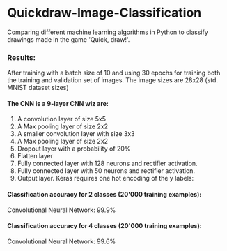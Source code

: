 # Quickdraw-Image-Classification
Comparing different machine learning algorithms in Python to classify drawings made in the game 'Quick, draw!'.

### Results:

After training with a batch size of 10 and using 30 epochs for training both the training and validation set of images. 
The image sizes are 28x28 (std. MNIST dataset sizes)

#### The CNN is a 9-layer CNN wiz are:
1. A convolution layer of size 5x5
2. A Max pooling layer of size 2x2
3. A smaller convolution layer with size 3x3
4. A Max pooling layer of size 2x2
5. Dropout layer with a probability of 20%
6. Flatten layer
7. Fully connected layer with 128 neurons and rectifier activation.
8. Fully connected layer with 50 neurons and rectifier activation.
9. Output layer. Keras requires one hot encoding of the y labels:


#### Classification accuracy for 2 classes (20'000 training examples):

Convolutional Neural Network: 99.9%

#### Classification accuracy for 4 classes (20'000 training examples):

Convolutional Neural Network: 99.6%
